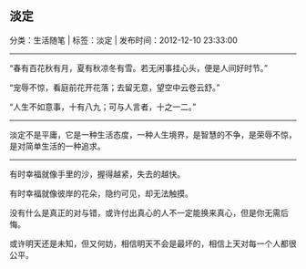 ## 淡定

分类：生活随笔 | 标签：淡定 | 发布时间：2012-12-10 23:33:00

___


“春有百花秋有月，夏有秋凉冬有雪。若无闲事挂心头，便是人间好时节。”

“宠辱不惊，看庭前花开花落；去留无意，望空中云卷云舒。”

“人生不如意事，十有八九；可与人言者，十之一二。”

___

淡定不是平庸，它是一种生活态度，一种人生境界，是智慧的不争，是荣辱不惊，是对简单生活的一种追求。  

___

有时幸福就像手里的沙，握得越紧，失去的越快。

有时幸福就像彼岸的花朵，隐约可见，却无法触摸。

没有什么是真正的对与错，或许付出真心的人不一定能换来真心，但是你无需后悔。

或许明天还是未知，但又何妨，相信明天不会是最坏的，相信上天对每一个人都很公平。
